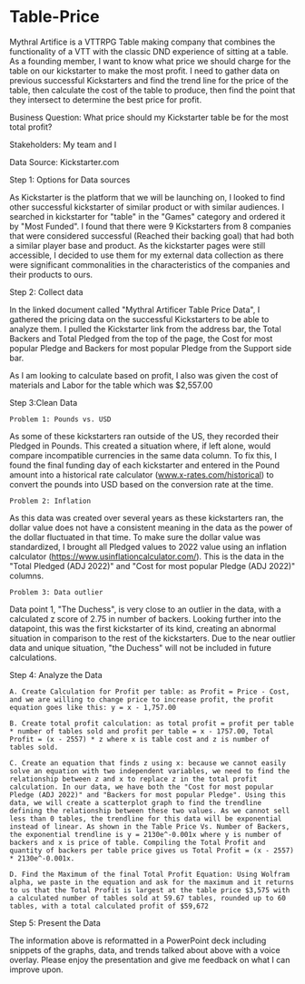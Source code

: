 # Table-Price

Mythral Artifice is a VTTRPG Table making company that combines the functionality of a VTT with the classic DND experience of sitting at a table. As a founding member, I want to know what price we should charge for the table on our kickstarter to make the most profit. I need to gather data on previous successful Kickstarters and find the trend line for the price of the table, then calculate the cost of the table to produce, then find the point that they intersect to determine the best price for profit.

Business Question: What price should my Kickstarter table be for the most total profit?

Stakeholders: My team and I

Data Source: Kickstarter.com

Step 1: Options for Data sources

As Kickstarter is the platform that we will be launching on, I looked to find other successful kickstarter of similar product or with similar audiences. I searched in kickstarter for "table" in the "Games" category and ordered it by "Most Funded". I found that there were 9 Kickstarters from 8 companies that were considered successful (Reached their backing goal) that had both a similar player base and product. As the kickstarter pages were still accessible, I decided to use them for my external data collection as there were significant commonalities in the characteristics of the companies and their products to ours.

Step 2: Collect data

In the linked document called "Mythral Artificer Table Price Data", I gathered the pricing data on the successful Kickstarters to be able to analyze them. I pulled the Kickstarter link from the address bar, the Total Backers and Total Pledged from the top of the page, the Cost for most popular Pledge and Backers for most popular Pledge from the Support side bar.

As I am looking to calculate based on profit, I also was given the cost of materials and Labor for the table which was $2,557.00

Step 3:Clean Data

    Problem 1: Pounds vs. USD

As some of these kickstarters ran outside of the US, they recorded their Pledged in Pounds. This created a situation where, if left alone, would compare incompatible currencies in the same data column. To fix this, I found the final funding day of each kickstarter and entered in the Pound amount into a historical rate calculator (www.x-rates.com/historical) to convert the pounds into USD based on the conversion rate at the time.

    Problem 2: Inflation

As this data was created over several years as these kickstarters ran, the dollar value does not have a consistent meaning in the data as the power of the dollar fluctuated in that time. To make sure the dollar value was standardized, I brought all Pledged values to 2022 value using an inflation calculator (https://www.usinflationcalculator.com/). This is the data in the "Total Pledged (ADJ 2022)" and "Cost for most popular Pledge (ADJ 2022)" columns.

    Problem 3: Data outlier

Data point 1, "The Duchess", is very close to an outlier in the data, with a calculated z score of 2.75 in number of backers. Looking further into the datapoint, this was the first kickstarter of its kind, creating an abnormal situation in comparison to the rest of the kickstarters. Due to the near outlier data and unique situation, "the Duchess" will not be included in future calculations.

Step 4: Analyze the Data

    A. Create Calculation for Profit per table: as Profit = Price - Cost, and we are willing to change price to increase profit, the profit equation goes like this: y = x - 1,757.00

    B. Create total profit calculation: as total profit = profit per table * number of tables sold and profit per table = x - 1757.00, Total Profit = (x - 2557) * z where x is table cost and z is number of tables sold.

    C. Create an equation that finds z using x: because we cannot easily solve an equation with two independent variables, we need to find the relationship between z and x to replace z in the total profit calculation. In our data, we have both the "Cost for most popular Pledge (ADJ 2022)" and "Backers for most popular Pledge". Using this data, we will create a scatterplot graph to find the trendline defining the relationship between these two values. As we cannot sell less than 0 tables, the trendline for this data will be exponential instead of linear. As shown in the Table Price Vs. Number of Backers, the exponential trendline is y = 2130e^-0.001x where y is number of backers and x is price of table. Compiling the Total Profit and quantity of backers per table price gives us Total Profit = (x - 2557) * 2130e^-0.001x.

    D. Find the Maximum of the final Total Profit Equation: Using Wolfram alpha, we paste in the equation and ask for the maximum and it returns to us that the Total Profit is largest at the table price $3,575 with a calculated number of tables sold at 59.67 tables, rounded up to 60 tables, with a total calculated profit of $59,672

Step 5: Present the Data

The information above is reformatted in a PowerPoint deck including snippets of the graphs, data, and trends talked about above with a voice overlay. Please enjoy the presentation and give me feedback on what I can improve upon.

